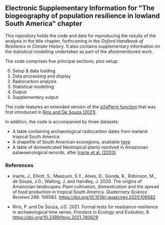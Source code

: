 ## Electronic Supplementary Information for "The biogeography of population resilience in lowland South America" chapter

This repository holds the code and data for reproducing the results of the analysis in the title chapter, forthcoming in the _Oxford Handbook of Resilience in Climate History_. It also contains supplementary information on the statistical modelling undertaken as part of the aforementioned work. 

The code comprises five principal sections, plus setup:

0. Setup & data loading
1. Data processing and display
2. Radiocarbon analysis
3. Statistical modelling
4. Output
5. Supplementary output

The code features an extended version of the [p2pPerm function](https://github.com/philriris/p2pPerm) that was first introduced in [Riris and De Souza (2021)](https://doi.org/10.3389/fevo.2021.740629). 

In addition, the code is accompanied by three datasets:

- A table containing archaeological radiocarbon dates from lowland tropical South America
- A shapefile of South American ecoregions, available [here](http://ecologicalregions.info/data/sa/)
- A table of domesticated Neotropical plants resolved in Amazonian palaeoecological records, after [Iriarte et al. (2020)](https://doi.org/10.1016/j.quascirev.2020.106582)


### References

- Iriarte, J., Elliott, S., Maezumi, S.Y., Alves, D., Gonda, R., Robinson, M., de Souza, J.G., Watling, J. and Handley, J. 2020. The origins of Amazonian landscapes: Plant cultivation, domestication and the spread of food production in tropical South America. _Quaternary Science Reviews_ 248: 106582. https://doi.org/10.1016/j.quascirev.2020.106582 

- Riris, P. and De Souza, J.G. 2021. Formal tests for resistance-resilience in archaeological time series. _Frontiers in Ecology and Evolution_, 9. https://doi.org/10.3389/fevo.2021.740629

